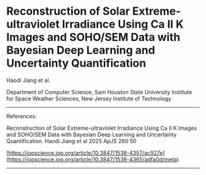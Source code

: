 # Reconstruction of Solar Extreme-ultraviolet Irradiance Using Ca II K Images and SOHO/SEM Data with Bayesian Deep Learning and Uncertainty Quantification

Haodi Jiang et al.

Department of Computer Science, Sam Houston State University
Institute for Space Weather Sciences, New Jersey Institute of Technology

----
References:

Reconstruction of Solar Extreme-ultraviolet Irradiance Using Ca II K Images and SOHO/SEM Data with Bayesian Deep Learning and Uncertainty Quantification. Haodi Jiang et al 2025 ApJS 280 50

[https://iopscience.iop.org/article/10.3847/1538-4357/ac927e](https://iopscience.iop.org/article/10.3847/1538-4365/adfa0d/meta)

----
